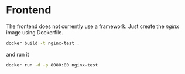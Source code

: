 # Frontend 

The frontend does not currently use a framework. Just create the _nginx_ image using Dockerfile.

```Bash
docker build -t nginx-test .
```

and run it

```Bash
docker run -d -p 8080:80 nginx-test
```

